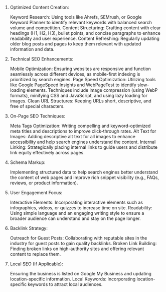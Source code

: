 1. Optimized Content Creation:

    Keyword Research: Using tools like Ahrefs, SEMrush, or Google Keyword Planner to identify relevant keywords with balanced search volume and competition.
    Content Structuring: Crafting content with clear headings (H1, H2, H3), bullet points, and concise paragraphs to enhance readability and user experience.
    Content Refreshing: Regularly updating older blog posts and pages to keep them relevant with updated information and data.

2. Technical SEO Enhancements:

    Mobile Optimization: Ensuring websites are responsive and function seamlessly across different devices, as mobile-first indexing is prioritized by search engines.
    Page Speed Optimization: Utilizing tools like Google PageSpeed Insights and WebPageTest to identify slow-loading elements. Techniques include image compression (using WebP formats), minifying CSS and JavaScript, and using lazy loading for images.
    Clean URL Structures: Keeping URLs short, descriptive, and free of special characters.

3. On-Page SEO Techniques:

    Meta Tags Optimization: Writing compelling and keyword-optimized meta titles and descriptions to improve click-through rates.
    Alt Text for Images: Adding descriptive alt text for all images to enhance accessibility and help search engines understand the content.
    Internal Linking: Strategically placing internal links to guide users and distribute link equity effectively across pages.

4. Schema Markup:

    Implementing structured data to help search engines better understand the content of web pages and improve rich snippet visibility (e.g., FAQs, reviews, or product information).

5. User Engagement Focus:

    Interactive Elements: Incorporating interactive elements such as infographics, videos, or quizzes to increase time on site.
    Readability: Using simple language and an engaging writing style to ensure a broader audience can understand and stay on the page longer.

6. Backlink Strategy:

    Outreach for Guest Posts: Collaborating with reputable sites in the industry for guest posts to gain quality backlinks.
    Broken Link Building: Finding broken links on high-authority sites and offering relevant content to replace them.

7. Local SEO (If Applicable):

    Ensuring the business is listed on Google My Business and updating location-specific information.
    Local Keywords: Incorporating location-specific keywords to attract local audiences.
